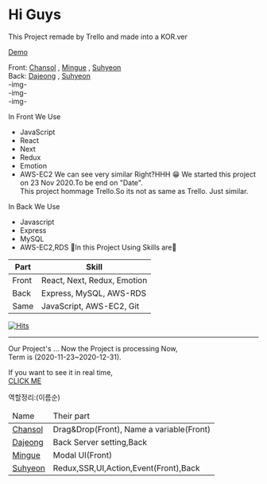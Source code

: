 # Hi Guys

This Project remade by Trello and made into a KOR.ver

[Demo](http://honeyhyoni.shop:3060)

Front: [Chansol](https://github.com/badbeoti) ,
 [Mingue](https://github.com/gyumong) ,
  [Suhyeon](https://github.com/SuhyeonP)     
Back: [Dajeong](https://github.com/dismsssss) ,
  [Suhyeon](https://github.com/SuhyeonP)     
-img-    
-img-     
-img-        

In Front We Use
* JavaScript
* React
* Next
* Redux
* Emotion
* AWS-EC2
We can see very similar Right?HHH 😁
We started this project on 23 Nov 2020.To be end on "Date".     
This project hommage Trello.So its not as same as Trello. Just similar.

In Back We Use
* Javascript
* Express
* MySQL
* AWS-EC2,RDS
🔽In this Project Using Skills are🔽   
<table>
<thead>
<th>Part</th>
<th>Skill</th>
</thead>
<tbody>
<tr>
<td>Front</td>
<td>React, Next, Redux, Emotion</td>
</tr>
<tr>
<td>Back</td>
<td>Express, MySQL, AWS-RDS</td>
</tr>
<tr>
<td>Same</td>
<td>JavaScript, AWS-EC2, Git</td>
</tr>
</tbody>
</table>

[![Hits](https://hits.seeyoufarm.com/api/count/incr/badge.svg?url=https%3A%2F%2Fgithub.com%2FSuhyeonP%2FTrello&count_bg=%238E60F9&title_bg=%235E86FF&icon=&icon_color=%23E7E7E7&title=Visitor&edge_flat=true)](https://hits.seeyoufarm.com)
*****

Our Project's ...
Now the Project is processing Now,   
Term is (2020-11-23~2020-12-31).

If you want to see it in real time,    
[CLICK ME](https://github.com/SuhyeonP/trello/tree/develop)

역할정리:(이름순)

<table>
<thead>
<tr>
<td>Name</td>
<td>Their part</td>
</tr>
</thead>
<tbody>
<tr>
<td><a href="https://github.com/badbeoti">Chansol</a></td>
<td>Drag&Drop(Front), Name a variable(Front)</td>
</tr>
<tr>
<td><a href="https://github.com/dismsssss">Dajeong</a></td>
<td>Back Server setting,Back</td>
</tr>
<tr>
<td><a href="https://github.com/gyumong">Mingue</a></td>
<td>Modal UI(Front)</td>
</tr>
<tr>
<td><a href="https://github.com/SuhyeonP">Suhyeon</a></td>
<td>Redux,SSR,UI,Action,Event(Front),Back</td>
</tr>
</tbody>
</table>
